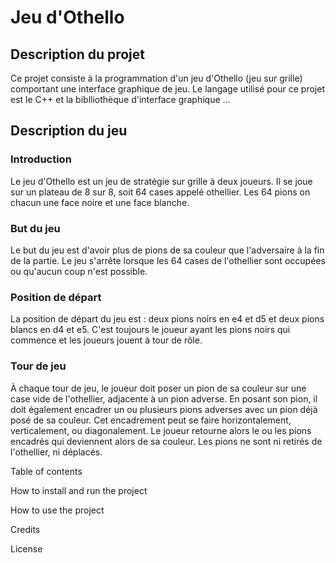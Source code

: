 # Jeu d'Othello 

## Description du projet 

Ce projet consiste à la programmation d'un jeu d'Othello (jeu sur grille) comportant une interface graphique de jeu. 
Le langage utilisé pour ce projet est le C++ et la biblliothèque d'interface graphique ... 

## Description du jeu

### Introduction

Le jeu d'Othello est un jeu de stratégie sur grille à deux joueurs. 
Il se joue sur un plateau de 8 sur 8, soit 64 cases appelé othellier. 
Les 64 pions on chacun une face noire et une face blanche. 

### But du jeu

Le but du jeu est d'avoir plus de pions de sa couleur que l'adversaire à la fin de la partie. 
Le jeu s'arrête lorsque les 64 cases de l'othellier sont occupées ou qu'aucun coup n'est possible. 

### Position de départ 

La position de départ du jeu est : deux pions noirs en e4 et d5 et deux pions blancs en d4 et e5. 
C'est toujours le joueur ayant les pions noirs qui commence et les joueurs jouent à tour de rôle. 

### Tour de jeu

À chaque tour de jeu, le joueur doit poser un pion de sa couleur sur une case vide de l'othellier, adjacente à un pion adverse. 
En posant son pion, il doit également encadrer un ou plusieurs pions adverses avec un pion déjà posé de sa couleur. 
Cet encadrement peut se faire horizontalement, verticalement, ou diagonalement. 
Le joueur retourne alors le ou les pions encadrés qui deviennent alors de sa couleur. 
Les pions ne sont ni retirés de l'othellier, ni déplacés. 

Table of contents 

How to install and run the project 

How to use the project 

Credits 

License

